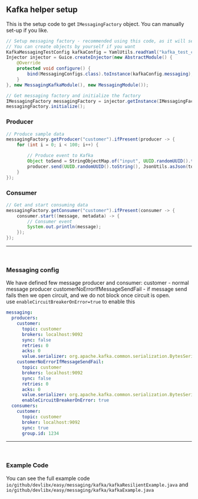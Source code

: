 ## Kafka helper setup
This is the setup code to get ```IMessagingFactory``` object. You can manually set-up if you like.
```java
// Setup messaging factory - recommended using this code, as it will setup defaults.
// You can create objects by yourself if you want
KafkaMessagingTestConfig kafkaConfig = YamlUtils.readYaml("kafka_test_config.yml", KafkaMessagingTestConfig.class);
Injector injector = Guice.createInjector(new AbstractModule() {
    @Override
    protected void configure() {
        bind(MessagingConfigs.class).toInstance(kafkaConfig.messaging);
    }
}, new MessagingKafkaModule(), new MessagingModule());

// Get messaging factory and initialize the factory
IMessagingFactory messagingFactory = injector.getInstance(IMessagingFactory.class);
messagingFactory.initialize();
```

### Producer
```java
// Produce sample data
messagingFactory.getProducer("customer").ifPresent(producer -> {
    for (int i = 0; i < 100; i++) {

        // Produce event to Kafka
        Object toSend = StringObjectMap.of("input", UUID.randomUUID().toString());
        producer.send(UUID.randomUUID().toString(), JsonUtils.asJson(toSend).getBytes());
    }
});
```

### Consumer
```java
// Get and start consuming data
messagingFactory.getConsumer("customer").ifPresent(consumer -> {
    consumer.start((message, metadata) -> {
        // Consumer event
        System.out.println(message);
    });
});
```
---
<br>

### Messaging config 
We have defined few message producer and consumer:
customer - normal message producer
customerNoErrorIfMessageSendFail - if message send fails then we open circuit, and we do not block once circuit is open.
<br>
    use ```enableCircuitBreakerOnError=true``` to enable this

```yaml
messaging:
  producers:    
    customer:
      topic: customer
      brokers: localhost:9092
      sync: false
      retries: 0
      acks: 0
      value.serializer: org.apache.kafka.common.serialization.BytesSerializer
    customerNoErrorIfMessageSendFail:
      topic: customer
      brokers: localhost:9092
      sync: false
      retries: 0
      acks: 0
      value.serializer: org.apache.kafka.common.serialization.BytesSerializer
      enableCircuitBreakerOnError: true
  consumers:   
    customer:
      topic: customer
      broker: localhost:9092
      sync: true
      group.id: 1234
```
---
<br>

### Example Code
You can see the full example code
```io/github/devlibx/easy/messaging/kafka/kafkaResilientExample.java``` and
```io/github/devlibx/easy/messaging/kafka/kafkaExample.java```

